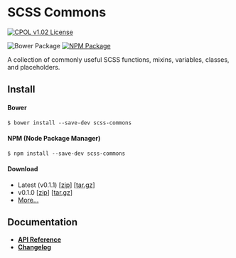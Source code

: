 SCSS Commons
=================================================

[![CPOL v1.02 License](https://img.shields.io/badge/license-CPOL--1.02-blue.svg?style=flat-square)](https://github.com/bsara/scss-commons/blob/master/LICENSE.md)

![Bower Package](https://img.shields.io/bower/v/scss-commons.svg?style=flat-square)
[![NPM Package](https://img.shields.io/npm/v/scss-commons.svg?style=flat-square)](https://www.npmjs.com/package/scss-commons)

A collection of commonly useful SCSS functions, mixins, variables, classes, and placeholders.



## Install

#### Bower

    $ bower install --save-dev scss-commons


#### NPM (Node Package Manager)

    $ npm install --save-dev scss-commons


#### Download

* Latest (v0.1.1) [[zip](https://github.com/bsara/scss-commons/archive/v0.1.1.zip)] [[tar.gz](https://github.com/bsara/scss-commons/archive/v0.1.1.tar.gz)]
* v0.1.0 [[zip](https://github.com/bsara/scss-commons/archive/v0.1.1.zip)] [[tar.gz](https://github.com/bsara/scss-commons/archive/v0.1.0.tar.gz)]
* [More...](https://github.com/bsara/scss-commons/releases)



## Documentation

* **[API Reference](http://bsara.github.io/scss-commons)**
* **[Changelog](https://github.com/bsara/scss-commons/blob/master/CHANGELOG.md)**

